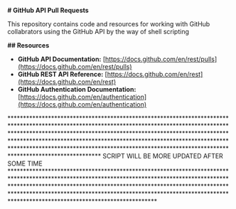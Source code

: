  **# GitHub API Pull Requests**

This repository contains code and resources for working with GitHub collabrators using the GitHub API by the way of shell scripting


**## Resources**

- **GitHub API Documentation:** [https://docs.github.com/en/rest/pulls](https://docs.github.com/en/rest/pulls)
- **GitHub REST API Reference:** [https://docs.github.com/en/rest](https://docs.github.com/en/rest)
- **GitHub Authentication Documentation:** [https://docs.github.com/en/authentication](https://docs.github.com/en/authentication)

************************************************************************************************************************************************************************************************************************************************************************************************************************************************************************************************* SCRIPT WILL BE MORE UPDATED AFTER SOME TIME ********************************************************************************************************************************************************************************************************************************************************************************************************************************************
